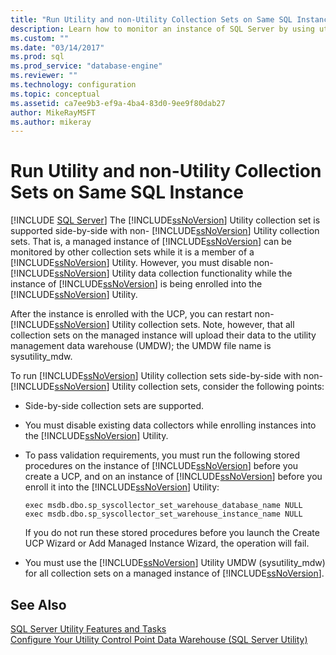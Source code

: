 ```yaml
---
title: "Run Utility and non-Utility Collection Sets on Same SQL Instance | Microsoft Docs"
description: Learn how to monitor an instance of SQL Server by using utility and non-utility collection sets that work side by side. View configuration requirements.
ms.custom: ""
ms.date: "03/14/2017"
ms.prod: sql
ms.prod_service: "database-engine"
ms.reviewer: ""
ms.technology: configuration
ms.topic: conceptual
ms.assetid: ca7ee9b3-ef9a-4ba4-83d0-9ee9f80dab27
author: MikeRayMSFT
ms.author: mikeray
---
```

# Run Utility and non-Utility Collection Sets on Same SQL Instance
 [!INCLUDE [SQL Server](../../includes/applies-to-version/sqlserver.md)]
  The [!INCLUDE[ssNoVersion](../../includes/ssnoversion-md.md)] Utility collection set is supported side-by-side with non- [!INCLUDE[ssNoVersion](../../includes/ssnoversion-md.md)] Utility collection sets. That is, a managed instance of [!INCLUDE[ssNoVersion](../../includes/ssnoversion-md.md)] can be monitored by other collection sets while it is a member of a [!INCLUDE[ssNoVersion](../../includes/ssnoversion-md.md)] Utility. However, you must disable non- [!INCLUDE[ssNoVersion](../../includes/ssnoversion-md.md)] Utility data collection functionality while the instance of [!INCLUDE[ssNoVersion](../../includes/ssnoversion-md.md)] is being enrolled into the [!INCLUDE[ssNoVersion](../../includes/ssnoversion-md.md)] Utility.  
  
 After the instance is enrolled with the UCP, you can restart non- [!INCLUDE[ssNoVersion](../../includes/ssnoversion-md.md)] Utility collection sets. Note, however, that all collection sets on the managed instance will upload their data to the utility management data warehouse (UMDW); the UMDW file name is sysutility_mdw.  
  
 To run [!INCLUDE[ssNoVersion](../../includes/ssnoversion-md.md)] Utility collection sets side-by-side with non- [!INCLUDE[ssNoVersion](../../includes/ssnoversion-md.md)] Utility collection sets, consider the following points:  
  
-   Side-by-side collection sets are supported.  
  
-   You must disable existing data collectors while enrolling instances into the [!INCLUDE[ssNoVersion](../../includes/ssnoversion-md.md)] Utility.  
  
-   To pass validation requirements, you must run the following stored procedures on the instance of [!INCLUDE[ssNoVersion](../../includes/ssnoversion-md.md)] before you create a UCP, and on an instance of [!INCLUDE[ssNoVersion](../../includes/ssnoversion-md.md)] before you enroll it into the [!INCLUDE[ssNoVersion](../../includes/ssnoversion-md.md)] Utility:  
  
    ```  
    exec msdb.dbo.sp_syscollector_set_warehouse_database_name NULL  
    exec msdb.dbo.sp_syscollector_set_warehouse_instance_name NULL  
    ```  
  
     If you do not run these stored procedures before you launch the Create UCP Wizard or Add Managed Instance Wizard, the operation will fail.  
  
-   You must use the [!INCLUDE[ssNoVersion](../../includes/ssnoversion-md.md)] Utility UMDW (sysutility_mdw) for all collection sets on a managed instance of [!INCLUDE[ssNoVersion](../../includes/ssnoversion-md.md)].  
  
## See Also  
 [SQL Server Utility Features and Tasks](../../relational-databases/manage/sql-server-utility-features-and-tasks.md)   
 [Configure Your Utility Control Point Data Warehouse &#40;SQL Server Utility&#41;](../../relational-databases/manage/configure-your-utility-control-point-data-warehouse-sql-server-utility.md)  
  
  
